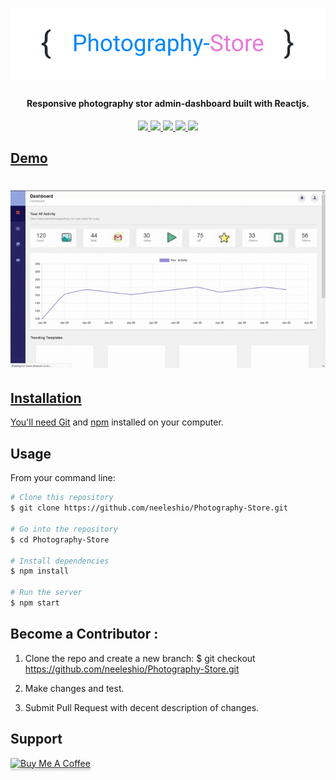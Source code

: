 <h1 align="center">
  <img src="https://raw.githubusercontent.com/neeleshio/Photography-Store/master/ps.png" alt="photography-store" width="600">
</h1>

<h4 align="center">Responsive photography stor admin-dashboard built with Reactjs.</h4>

<div align="center">
  <a href="https://photography-store.vercel.app/"><img src="https://img.shields.io/badge/host-vercel-blueviolet">
  <img src="https://img.shields.io/badge/design-adobeXD-red">
  <img src="https://img.shields.io/badge/contributions-welcome-orange.svg">
  <img src="https://img.shields.io/badge/license-MIT-blue.svg">
  <img src="https://visitor-badge.laobi.icu/badge?page_id=Photography-Store.visitor-badge">
</div>

## Demo

<h1 align="center">
  <img src="https://raw.githubusercontent.com/neeleshio/Photography-Store/master/Sequence%20%231(4).gif" alt="demo" width="600">
</h1>

## Installation

You'll need [Git](https://git-scm.com) and [npm](http://npmjs.com) installed on your computer.

## Usage

From your command line:

```bash
# Clone this repository
$ git clone https://github.com/neeleshio/Photography-Store.git

# Go into the repository
$ cd Photography-Store

# Install dependencies
$ npm install

# Run the server
$ npm start
```

## Become a Contributor :

1. Clone the repo and create a new branch: $ git checkout https://github.com/neeleshio/Photography-Store.git

2. Make changes and test.

3. Submit Pull Request with decent description of changes.


## Support

<a href="https://www.buymeacoffee.com/neeleshio" target="_blank"><img src="https://www.buymeacoffee.com/assets/img/custom_images/purple_img.png" alt="Buy Me A Coffee" style="height: 41px !important;width: 174px !important;box-shadow: 0px 3px 2px 0px rgba(190, 190, 190, 0.5) !important;-webkit-box-shadow: 0px 3px 2px 0px rgba(190, 190, 190, 0.5) !important;" ></a>
